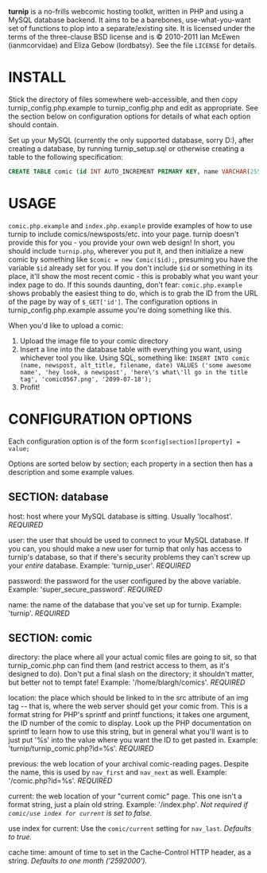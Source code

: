 **turnip** is a no-frills webcomic hosting toolkit, written in PHP and using a MySQL database backend. It aims to be a barebones, use-what-you-want set of functions to plop into a separate/existing site. It is licensed under the terms of the three-clause BSD license and is © 2010-2011 Ian McEwen (ianmcorvidae) and Eliza Gebow (lordbatsy). See the file `LICENSE` for details.

INSTALL
=======
Stick the directory of files somewhere web-accessible, and then copy turnip_config.php.example to turnip_config.php and edit as appropriate. See the section below on configuration options for details of what each option should contain.

Set up your MySQL (currently the only supported database, sorry D:), after creating a database, by running turnip_setup.sql or otherwise creating a table to the following specification:

```sql
CREATE TABLE comic (id INT AUTO_INCREMENT PRIMARY KEY, name VARCHAR(255), newspost TEXT, alt_title TEXT, filename VARCHAR(255) NOT NULL, date CHAR(10) DEFAULT '0000-00-00');
```

USAGE
=====
`comic.php.example` and `index.php.example` provide examples of how to use turnip to include comics/newsposts/etc. into your page. turnip doesn't provide this for you - you provide your own web design! In short, you should include `turnip.php`, wherever you put it, and then initialize a new comic by something like `$comic = new Comic($id);`, presuming you have the variable `$id` already set for you. If you don't include `$id` or something in its place, it'll show the most recent comic - this is probably what you want your index page to do. If this sounds daunting, don't fear: `comic.php.example` shows probably the easiest thing to do, which is to grab the ID from the URL of the page by way of `$_GET['id']`. The configuration options in turnip_config.php.example assume you're doing something like this. 

When you'd like to upload a comic:

1. Upload the image file to your comic directory
2. Insert a line into the database table with everything you want, using whichever tool you like. Using SQL, something like: `INSERT INTO comic (name, newspost, alt_title, filename, date) VALUES ('some awesome name', 'hey look, a newspost', 'here\'s what\'ll go in the title tag', 'comic0567.png', '2099-07-18');`
3. Profit!

CONFIGURATION OPTIONS
=====================
Each configuration option is of the form `$config[section][property] = value;`

Options are sorted below by section; each property in a section then has a description and some example values.

SECTION: database
-----------------

host: host where your MySQL database is sitting. Usually 'localhost'. *REQUIRED*

user: the user that should be used to connect to your MySQL database. If you can, you should make a new user for turnip that only has access to turnip's database, so that if there's security problems they can't screw up your *entire* database. Example: 'turnip_user'. *REQUIRED*

password: the password for the user configured by the above variable. Example: 'super_secure_password'. *REQUIRED*

name: the name of the database that you've set up for turnip. Example: 'turnip'. *REQUIRED*

SECTION: comic
--------------

directory: the place where all your actual comic files are going to sit, so that turnip_comic.php can find them (and restrict access to them, as it's designed to do). Don't put a final slash on the directory; it shouldn't matter, but better not to tempt fate! Example: '/home/blargh/comics'. *REQUIRED*

location: the place which should be linked to in the src attribute of an img tag -- that is, where the web server should get your comic from. This is a format string for PHP's sprintf and printf functions; it takes one argument, the ID number of the comic to display. Look up the PHP documentation on sprintf to learn how to use this string, but in general what you'll want is to just put '%s' into the value where you want the ID to get pasted in. Example: 'turnip/turnip_comic.php?id=%s'. *REQUIRED*

previous: the web location of your archival comic-reading pages. Despite the name, this is used by `nav_first` and `nav_next` as well. Example: '/comic.php?id=%s'. *REQUIRED*

current: the web location of your "current comic" page. This one isn't a format string, just a plain old string. Example: '/index.php'. *Not required if `comic/use index for current` is set to false.*

use index for current: Use the `comic/current` setting for `nav_last`. *Defaults to true.*

cache time: amount of time to set in the Cache-Control HTTP header, as a string. *Defaults to one month ('2592000').*
